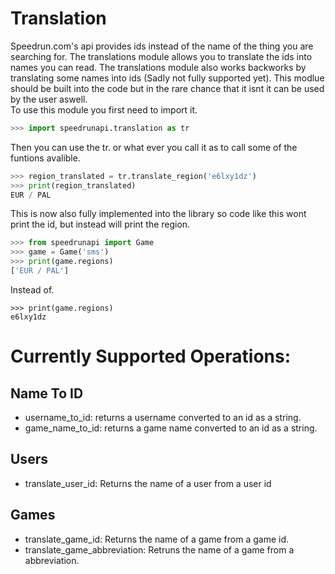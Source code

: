 Translation
===
Speedrun.com's api provides ids instead of the name of the thing you are searching for.
The translations module allows you to translate the ids into names you can read.
The translations module also works backworks by translating some names into ids (Sadly not fully supported yet).
This modlue should be built into the code but in the rare chance that it isnt it can be used by the user aswell.
<br>
To use this module you first need to import it.
```python
>>> import speedrunapi.translation as tr
```
Then you can use the tr. or what ever you call it as to call some of the funtions avalible.
```python
>>> region_translated = tr.translate_region('e6lxy1dz')
>>> print(region_translated)
EUR / PAL
```
This is now also fully implemented into the library so code like this wont print the id, but instead will print the region.
```python
>>> from speedrunapi import Game
>>> game = Game('sms')
>>> print(game.regions)
['EUR / PAL']
```
Instead of.
```
>>> print(game.regions)
e6lxy1dz
```
Currently Supported Operations:
===
## Name To ID
- username_to_id: returns a username converted to an id as a string.
- game_name_to_id: returns a game name converted to an id as a string.
## Users
- translate_user_id: Returns the name of a user from a user id
## Games
- translate_game_id: Returns the name of a game from a game id.
- translate_game_abbreviation: Retruns the name of a game from a abbreviation.
